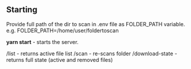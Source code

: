 ## Starting

Provide full path of the dir to scan in .env file as FOLDER_PATH variable.
e.g. FOLDER_PATH=/home/user/foldertoscan

**yarn start** - starts the server.

/list - returns active file list
/scan - re-scans folder
/download-state - returns full state (active and removed files)
